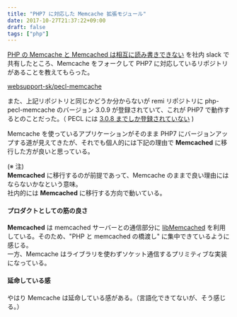```yaml
---
title: "PHP7 に対応した Memcache 拡張モジュール"
date: 2017-10-27T21:37:22+09:00
draft: false
tags: ["php"]
---
```


[PHP の Memcache と Memcached は相互に読み書きできない](/blog/2017/10/16/php-memcache-memcached/) を社内 slack で共有したところ、Memcache をフォークして PHP7 に対応しているリポジトリがあることを教えてもらった。  

[websupport-sk/pecl-memcache](https://github.com/websupport-sk/pecl-memcache)

<!--more-->

また、上記リポジトリと同じかどうか分からないが remi リポジトリに php-pecl-memcache のバージョン 3.0.9 が登録されていて、これが PHP7 で動作するとのことだった。（ PECL には [3.0.8 までしか登録されていない](https://pecl.php.net/package/memcache) )

Memcache を使っているアプリケーションがそのまま PHP7 にバージョンアップする道が見えてきたが、それでも個人的には下記の理由で **Memcached** に移行した方が良いと思っている。

(※ 注)  
**Memcached** に移行するのが前提であって、Memcache のままで良い理由にはならないかなという意味。  
社内的には **Memcached** に移行する方向で動いている。

#### プロダクトとしての筋の良さ

**Memcached** は memcached サーバーとの通信部分に [libMemcached](http://libmemcached.org/libMemcached.html) を利用している。そのため、"PHP と memcached の橋渡し" に集中できているように感じる。  
一方、Memcache はライブラリを使わずソケット通信するプリミティブな実装になっている。

#### 延命している感

やはり Memcache は延命している感がある。（言語化できてないが、そう感じる。）
